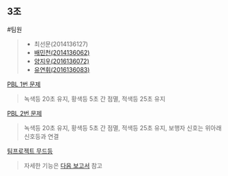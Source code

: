 3조
---
#팀원
> - 최선문(2014136127)
> - [배민천(2014136062)](https://github.com/kutmicro2017/2014136062)
> - [양지우(2016136072)](https://github.com/kutmicro2017/2016136072)
> - [유연휘(2016136083)](https://github.com/kutmicro2017/2016136083)

[PBL 1번 문제](https://youtu.be/hBfagQtfRRo)
> 녹색등 20초 유지, 황색등 5초 간 점멸, 적색등 25초 유지

[PBL 2번 문제](https://youtu.be/hFT2d28FYZA)
> 녹색등 20초 유지, 황색등 5초 간 점멸, 적색등 25초 유지, 보행자 신호는 위아래 신호등과 연결

[팀프로젝트 무드등](https://www.youtube.com/watch?v=NuM7ETQ881A&feature=youtu.be)
> 자세한 기능은 [다음 보고서](https://github.com/ChoiSeonMun/2014136127/blob/MoodLamp/Team3_Project/Final%20Report.pdf) 참고